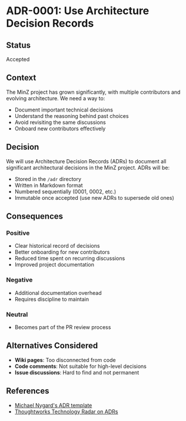 # ADR-0001: Use Architecture Decision Records

## Status
Accepted

## Context
The MinZ project has grown significantly, with multiple contributors and evolving architecture. We need a way to:
- Document important technical decisions
- Understand the reasoning behind past choices
- Avoid revisiting the same discussions
- Onboard new contributors effectively

## Decision
We will use Architecture Decision Records (ADRs) to document all significant architectural decisions in the MinZ project. ADRs will be:
- Stored in the `/adr` directory
- Written in Markdown format
- Numbered sequentially (0001, 0002, etc.)
- Immutable once accepted (use new ADRs to supersede old ones)

## Consequences

### Positive
- Clear historical record of decisions
- Better onboarding for new contributors
- Reduced time spent on recurring discussions
- Improved project documentation

### Negative
- Additional documentation overhead
- Requires discipline to maintain

### Neutral
- Becomes part of the PR review process

## Alternatives Considered
- **Wiki pages**: Too disconnected from code
- **Code comments**: Not suitable for high-level decisions
- **Issue discussions**: Hard to find and not permanent

## References
- [Michael Nygard's ADR template](https://github.com/joelparkerhenderson/architecture_decision_record)
- [Thoughtworks Technology Radar on ADRs](https://www.thoughtworks.com/radar/techniques/lightweight-architecture-decision-records)
